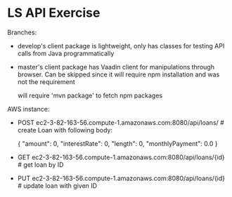 # LS API Exercise

Branches:

 - develop's client package is lightweight, only has classes for testing API calls from Java programmatically

 - master's client package has Vaadin client for manipulations through browser. Can be skipped since it will require npm installation and was not the requirement
 
   will require 'mvn package' to fetch npm packages

AWS instance:
 - POST ec2-3-82-163-56.compute-1.amazonaws.com:8080/api/loans/ # create Loan with following body:
 
   {
    "amount": 0,
    "interestRate": 0,
     "length": 0,
     "monthlyPayment": 0.0
   }

 - GET ec2-3-82-163-56.compute-1.amazonaws.com:8080/api/loans/{id} # get loan by ID
 
 - PUT ec2-3-82-163-56.compute-1.amazonaws.com:8080/api/loans/{id} # update loan with given ID

